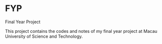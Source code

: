 # FYP
Final Year Project 

This project contains the codes and notes of my final year project at Macau University of Science and Technology. 
